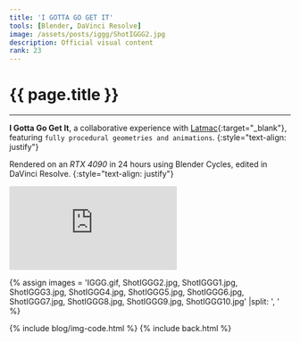 ```yaml
---
title: 'I GOTTA GO GET IT'
tools: [Blender, DaVinci Resolve]
image: /assets/posts/iggg/ShotIGGG2.jpg
description: Official visual content
rank: 23
---
```


# **{{ page.title }}**
<hr class="short">

**I Gotta Go Get It**, a collaborative experience with [Latmac](https://latmac.com){:target="_blank"}, featuring <code>fully procedural geometries and animations</code>.
{:style="text-align: justify"}

Rendered on an _RTX 4090_ in 24 hours using Blender Cycles, edited in DaVinci Resolve.
{:style="text-align: justify"}

<div class="youtube">
    <iframe src="https://www.youtube.com/embed/0fbG8isKrGw" title="YouTube video player" frameborder="0" allow="accelerometer; autoplay; clipboard-write; encrypted-media; gyroscope; picture-in-picture; web-share" allowfullscreen ></iframe>
</div>

{% assign images = 'IGGG.gif, ShotIGGG2.jpg, ShotIGGG1.jpg, ShotIGGG3.jpg, ShotIGGG4.jpg, ShotIGGG5.jpg, ShotIGGG6.jpg, ShotIGGG7.jpg, ShotIGGG8.jpg, ShotIGGG9.jpg, ShotIGGG10.jpg' |split: ', ' %}

{% include blog/img-code.html %}
{% include back.html %}